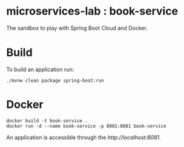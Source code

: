 # microservices-lab : book-service
The sandbox to play with Spring Boot Cloud and Docker.

# Build
To build an application run:
```
./mvnw clean package spring-boot:run
```

# Docker
```
docker build -t book-service .   
docker run -d --name book-service -p 8081:8081 book-service
```

An application is accessible through the _http://localhost:8081_.